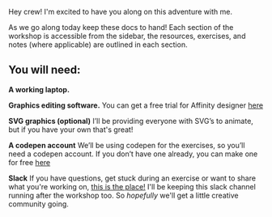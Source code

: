Hey crew! I'm excited to have you along on this adventure with me.

As we go along today keep these docs to hand! Each section of the workshop is accessible from the sidebar, the resources, exercises, and notes (where applicable) are outlined in each section.

## You will need:

**A working laptop.**

**Graphics editing software.** You can get a free trial for Affinity designer [here](https://affinity.serif.com/en-gb/designer/#buy)

**SVG graphics (optional)** I’ll be providing everyone with SVG’s to animate, but if you have your own that's great!

**A codepen account** We’ll be using codepen for the exercises, so you’ll need a codepen account. If you don’t have one already, you can make one for free [here](https://codepen.io/)

**Slack** If you have questions, get stuck during an exercise or want to share what you're working on, [this is the place!](https://join.slack.com/t/svg-animation/shared_invite/enQtOTU2MjM2MTUyNDcwLThkZDFiZTBhNzE4Mzc5YjAzODU0MzRmMDRjMzFiNGVjNmUxYTI1Njk5NTk3N2FjZWE3ZjQ4ZDA3MjdmMDU3OWQ) I'll be keeping this slack channel running after the workshop too. So _hopefully_ we'll get a little creative community going.
